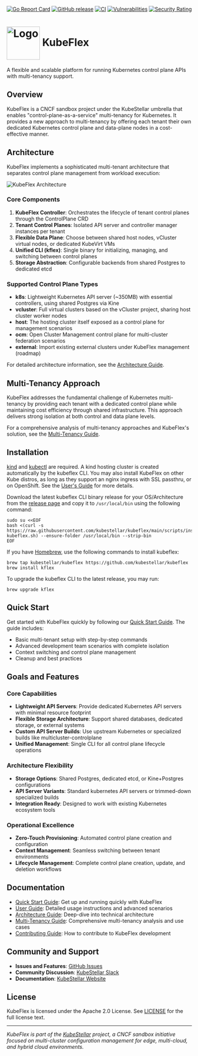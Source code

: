 [![Go Report Card](https://goreportcard.com/badge/github.com/kubestellar/kubeflex)](https://goreportcard.com/report/github.com/kubestellar/kubeflex)
[![GitHub release](https://img.shields.io/github/release/kubestellar/kubeflex/all.svg?style=flat-square)](https://github.com/kubestellar/kubeflex/releases)
[![CI](https://github.com/kubestellar/kubeflex/actions/workflows/ci.yaml/badge.svg)](https://github.com/kubestellar/kubeflex/actions/workflows/ci.yaml)
[![Vulnerabilities](https://sonarcloud.io/api/project_badges/measure?project=kubestellar_kubeflex&metric=vulnerabilities)](https://sonarcloud.io/summary/new_code?id=kubestellar_kubeflex)
[![Security Rating](https://sonarcloud.io/api/project_badges/measure?project=kubestellar_kubeflex&metric=security_rating)](https://sonarcloud.io/summary/new_code?id=kubestellar_kubeflex)

# <img alt="Logo" width="90px" src="./docs/images/kubeflex-logo.png" style="vertical-align: middle;" /> KubeFlex

A flexible and scalable platform for running Kubernetes control plane APIs with multi-tenancy support.

## Overview

KubeFlex is a CNCF sandbox project under the KubeStellar umbrella that enables "control-plane-as-a-service" multi-tenancy for Kubernetes. It provides a new approach to multi-tenancy by offering each tenant their own dedicated Kubernetes control plane and data-plane nodes in a cost-effective manner.

## Architecture

KubeFlex implements a sophisticated multi-tenant architecture that separates control plane management from workload execution:

![KubeFlex Architecture](./docs/images/kubeflex-architecture.png)

### Core Components

1. **KubeFlex Controller**: Orchestrates the lifecycle of tenant control planes through the ControlPlane CRD
2. **Tenant Control Planes**: Isolated API server and controller manager instances per tenant
3. **Flexible Data Plane**: Choose between shared host nodes, vCluster virtual nodes, or dedicated KubeVirt VMs
4. **Unified CLI (kflex)**: Single binary for initializing, managing, and switching between control planes
5. **Storage Abstraction**: Configurable backends from shared Postgres to dedicated etcd

### Supported Control Plane Types

- **k8s**: Lightweight Kubernetes API server (~350MB) with essential controllers, using shared Postgres via Kine
- **vcluster**: Full virtual clusters based on the vCluster project, sharing host cluster worker nodes
- **host**: The hosting cluster itself exposed as a control plane for management scenarios
- **ocm**: Open Cluster Management control plane for multi-cluster federation scenarios
- **external**: Import existing external clusters under KubeFlex management (roadmap)

For detailed architecture information, see the [Architecture Guide](docs/architecture.md).

## Multi-Tenancy Approach

KubeFlex addresses the fundamental challenge of Kubernetes multi-tenancy by providing each tenant with a dedicated control plane while maintaining cost efficiency through shared infrastructure. This approach delivers strong isolation at both control and data plane levels.

For a comprehensive analysis of multi-tenancy approaches and KubeFlex's solution, see the [Multi-Tenancy Guide](docs/multi-tenancy.md).

## Installation

[kind](https://kind.sigs.k8s.io) and [kubectl](https://kubernetes.io/docs/tasks/tools/) are
required. A kind hosting cluster is created automatically by the kubeflex CLI. You may
also install KubeFlex on other Kube distros, as long as they support an nginx ingress
with SSL passthru, or on OpenShift. See the [User's Guide](docs/users.md) for more details.

Download the latest kubeflex CLI binary release for your OS/Architecture from the
[release page](https://github.com/kubestellar/kubeflex/releases) and copy it
to `/usr/local/bin` using the following command:

```shell
sudo su <<EOF
bash <(curl -s https://raw.githubusercontent.com/kubestellar/kubeflex/main/scripts/install-kubeflex.sh) --ensure-folder /usr/local/bin --strip-bin
EOF
```

If you have [Homebrew](https://brew.sh), use the following commands to install kubeflex:

```shell
brew tap kubestellar/kubeflex https://github.com/kubestellar/kubeflex
brew install kflex
```

To upgrade the kubeflex CLI to the latest release, you may run:

```shell
brew upgrade kflex
```

## Quick Start

Get started with KubeFlex quickly by following our [Quick Start Guide](docs/quickstart.md). The guide includes:

- Basic multi-tenant setup with step-by-step commands
- Advanced development team scenarios with complete isolation
- Context switching and control plane management
- Cleanup and best practices

## Goals and Features

### Core Capabilities
- **Lightweight API Servers**: Provide dedicated Kubernetes API servers with minimal resource footprint
- **Flexible Storage Architecture**: Support shared databases, dedicated storage, or external systems
- **Custom API Server Builds**: Use upstream Kubernetes or specialized builds like multicluster-controlplane
- **Unified Management**: Single CLI for all control plane lifecycle operations

### Architecture Flexibility
- **Storage Options**: Shared Postgres, dedicated etcd, or Kine+Postgres configurations
- **API Server Variants**: Standard kubernetes API servers or trimmed-down specialized builds
- **Integration Ready**: Designed to work with existing Kubernetes ecosystem tools

### Operational Excellence
- **Zero-Touch Provisioning**: Automated control plane creation and configuration
- **Context Management**: Seamless switching between tenant environments
- **Lifecycle Management**: Complete control plane creation, update, and deletion workflows

## Documentation

- [Quick Start Guide](docs/quickstart.md): Get up and running quickly with KubeFlex
- [User Guide](docs/users.md): Detailed usage instructions and advanced scenarios
- [Architecture Guide](docs/architecture.md): Deep-dive into technical architecture
- [Multi-Tenancy Guide](docs/multi-tenancy.md): Comprehensive multi-tenancy analysis and use cases
- [Contributing Guide](./CONTRIBUTING.md): How to contribute to KubeFlex development

## Community and Support

- **Issues and Features**: [GitHub Issues](https://github.com/kubestellar/kubeflex/issues)
- **Community Discussion**: [KubeStellar Slack](https://kubestellar.io/slack)
- **Documentation**: [KubeStellar Website](https://docs.kubestellar.io/release-0.28.0/direct/kubeflex-intro/)

## License

KubeFlex is licensed under the Apache 2.0 License. See [LICENSE](./LICENSE) for the full license text.

---

*KubeFlex is part of the [KubeStellar](https://kubestellar.io) project, a CNCF sandbox initiative focused on multi-cluster configuration management for edge, multi-cloud, and hybrid cloud environments.*
